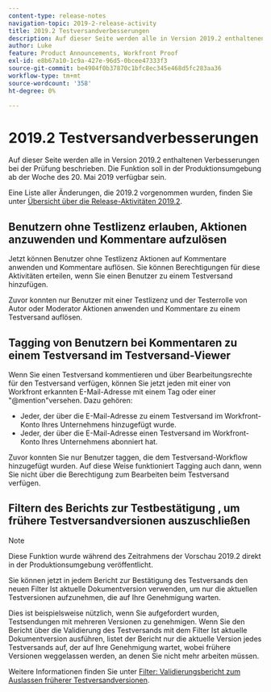 ```yaml
---
content-type: release-notes
navigation-topic: 2019-2-release-activity
title: 2019.2 Testversandverbesserungen
description: Auf dieser Seite werden alle in Version 2019.2 enthaltenen Verbesserungen bei der Prüfung beschrieben. Die Funktion soll in der Produktionsumgebung ab der Woche des 20. Mai 2019 verfügbar sein.
author: Luke
feature: Product Announcements, Workfront Proof
exl-id: e8b67a10-1c9a-427e-96d5-0bcee47333f3
source-git-commit: be4904f0b37870c1bfc8ec345e468d5fc283aa36
workflow-type: tm+mt
source-wordcount: '358'
ht-degree: 0%

---
```


# 2019.2 Testversandverbesserungen

Auf dieser Seite werden alle in Version 2019.2 enthaltenen Verbesserungen bei der Prüfung beschrieben. Die Funktion soll in der Produktionsumgebung ab der Woche des 20. Mai 2019 verfügbar sein.

Eine Liste aller Änderungen, die 2019.2 vorgenommen wurden, finden Sie unter [Übersicht über die Release-Aktivitäten 2019.2](../../../../product-announcements/product-releases/quarterly-release-archive/2019.2-release-activity/2019.2-release-activity-overview.md).

## Benutzern ohne Testlizenz erlauben, Aktionen anzuwenden und Kommentare aufzulösen

Jetzt können Benutzer ohne Testlizenz Aktionen auf Kommentare anwenden und Kommentare auflösen. Sie können Berechtigungen für diese Aktivitäten erteilen, wenn Sie einen Benutzer zu einem Testversand hinzufügen.

Zuvor konnten nur Benutzer mit einer Testlizenz und der Testerrolle von Autor oder Moderator Aktionen anwenden und Kommentare zu einem Testversand auflösen.

## Tagging von Benutzern bei Kommentaren zu einem Testversand im Testversand-Viewer

Wenn Sie einen Testversand kommentieren und über Bearbeitungsrechte für den Testversand verfügen, können Sie jetzt jeden mit einer von Workfront erkannten E-Mail-Adresse mit einem Tag oder einer &quot;@mention&quot;versehen. Dazu gehören:

* Jeder, der über die E-Mail-Adresse zu einem Testversand im Workfront-Konto Ihres Unternehmens hinzugefügt wurde.
* Jeder, der über die E-Mail-Adresse einen Testversand im Workfront-Konto Ihres Unternehmens abonniert hat.

Zuvor konnten Sie nur Benutzer taggen, die dem Testversand-Workflow hinzugefügt wurden. Auf diese Weise funktioniert Tagging auch dann, wenn Sie nicht über die Berechtigung zum Bearbeiten beim Testversand verfügen.

## Filtern des Berichts zur Testbestätigung , um frühere Testversandversionen auszuschließen

>[!NOTE]
>
>Diese Funktion wurde während des Zeitrahmens der Vorschau 2019.2 direkt in der Produktionsumgebung veröffentlicht.

Sie können jetzt in jedem Bericht zur Bestätigung des Testversands den neuen Filter Ist aktuelle Dokumentversion verwenden, um nur die aktuellen Testversionen aufzunehmen, die auf Ihre Genehmigung warten.

Dies ist beispielsweise nützlich, wenn Sie aufgefordert wurden, Testsendungen mit mehreren Versionen zu genehmigen. Wenn Sie den Bericht über die Validierung des Testversands mit dem Filter Ist aktuelle Dokumentversion ausführen, listet der Bericht nur die aktuelle Version jedes Testversands auf, der auf Ihre Genehmigung wartet, wobei frühere Versionen weggelassen werden, an denen Sie nicht mehr arbeiten müssen.

Weitere Informationen finden Sie unter [Filter: Validierungsbericht zum Auslassen früherer Testversandversionen](../../../../reports-and-dashboards/reports/custom-view-filter-grouping-samples/filter-proof-approval-report.md).

